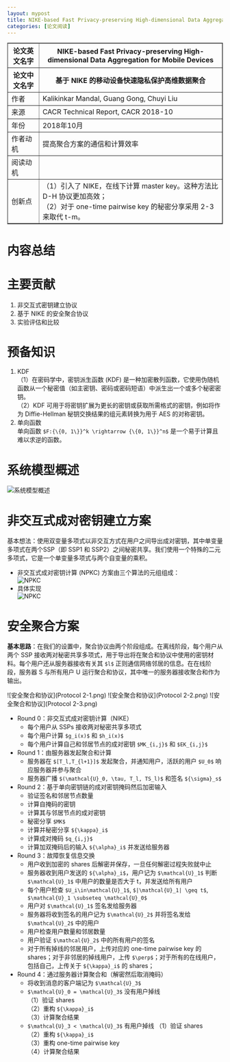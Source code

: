 ```yaml
---
layout: mypost
title: NIKE-based Fast Privacy-preserving High-dimensional Data Aggregation for Mobile Devices
categories: [论文阅读]
---
```


<table border="1">
    <tr>
        <th>论文英文名字</th>
        <th>NIKE-based Fast Privacy-preserving High-dimensional Data Aggregation for Mobile Devices</th>
    </tr>
    <tr>
        <th>论文中文名字</th>
        <th>基于 NIKE 的移动设备快速隐私保护高维数据聚合</th>
    </tr>
    <tr>
        <td>作者</td>
        <td>Kalikinkar Mandal, Guang Gong, Chuyi Liu</td>
    </tr>
    <tr>
        <td>来源</td>
        <td>CACR Technical Report, CACR 2018-10</td>
    </tr>
    <tr>
        <td>年份</td>
        <td>2018年10月</td>
    </tr>
    <tr>
        <td>作者动机</td>
        <td>提高聚合方案的通信和计算效率</td>
    </tr>
    <tr>
        <td>阅读动机</td>
        <td></td>
    </tr>
    <tr>
        <td>创新点</td>
        <td>（1）引入了 NIKE，在线下计算 master key。这种方法比 D-H 协议更加高效；<br>
            （2）对于 one-time pairwise key 的秘密分享采用 2-3 来取代 t-m。
        </td>
    </tr>
</table>

# 内容总结  

# 主要贡献
1. 非交互式密钥建立协议  
2. 基于 NIKE 的安全聚合协议  
3. 实验评估和比较  

# 预备知识
1. KDF  
（1）在密码学中，密钥派生函数 (KDF) 是一种加密散列函数，它使用伪随机函数从一个秘密值（如主密钥、密码或密码短语）中派生出一个或多个秘密密钥。  
（2）KDF 可用于将密钥扩展为更长的密钥或获取所需格式的密钥，例如将作为 Diffie-Hellman 秘钥交换结果的组元素转换为用于 AES 的对称密钥。  
2. 单向函数  
单向函数 `$F:{\{0, 1\}}^k \rightarrow {\{0, 1\}}^n$` 是一个易于计算且难以求逆的函数。

# 系统模型概述  
![系统模型概述](系统模型概述.png)

# 非交互式成对密钥建立方案  
基本想法：使用双变量多项式以非交互方式在用户之间导出成对密钥，其中单变量多项式在两个SSP（即 SSP1 和 SSP2）之间秘密共享。我们使用一个特殊的二元多项式，它是一个单变量多项式与两个自变量的乘积。  
   + 非交互式成对密钥计算 (NPKC) 方案由三个算法的元组组成：  
   ![NPKC](NPKC算法组成.png)
   + 具体实现  
   ![NPKC](NPKC具体实现.png)  

# 安全聚合方案  
**基本思路**：在我们的设置中，聚合协议由两个阶段组成。在离线阶段，每个用户从两个 SSP 接收两对秘密共享多项式，用于导出将在聚合和协议中使用的密钥材料。每个用户还从服务器接收有关其 `$l$` 正则通信网络邻居的信息。在在线阶段，服务器 S 与所有用户 U 运行聚合和协议，其中唯一的服务器接收聚合和作为输出。  

![安全聚合和协议](Protocol 2-1.png)
![安全聚合和协议](Protocol 2-2.png)
![安全聚合和协议](Protocol 2-3.png)

+ Round 0：非交互式成对密钥计算（NIKE）
  + 每个用户从 SSPs 接收两对秘密共享多项式
  + 每个用户计算 `$g_i(x)$` 和 `$h_i(x)$`
  + 每个用户计算自己和邻居节点的成对密钥 `$MK_{i,j}$` 和 `$EK_{i,j}$`
+ Round 1：由服务器发起聚合和计算
  + 服务器在 `$[T_l,T_{l+1}]$` 发起聚合，并通知用户，活跃的用户 `$U_0$` 响应服务器并参与聚合
  + 服务器广播 `$(\mathcal{U}_0, \tau, T_l, TS_l)$` 和签名 `${\sigma}_s$`
+ Round 2：基于单向密钥链的成对密钥掩码然后加密输入
  + 验证签名和邻居节点数量
  + 计算自掩码的密钥
  + 计算其与邻居节点的成对密钥
  + 秘密分享 `$MK$`
  + 计算并秘密分享 `${\kappa}_i$`
  + 计算成对掩码 `$q_{i,j}$`
  + 计算加双掩码后的输入 `${\alpha}_i$` 并发送给服务器
+ Round 3：故障恢复信息交换
  + 用户收到加密的 shares 后解密并保存，一旦任何解密过程失败就中止
  + 服务器收到用户发送的 `${\alpha}_i$`，用户记为 `$\mathcal{U}_1$` 判断 `$\mathcal{U}_1$` 中用户的数量是否大于 t，并发送给所有用户
  + 每个用户检查 `$U_i\in\mathcal{U}_1$`, `$|\mathcal{U}_1| \geq t$`, `$\mathcal{U}_1 \subseteq \mathcal{U}_0$`
  + 用户对 `$\mathcal{U}_1$` 签名发给服务器
  + 服务器将收到签名的用户记为 `$\mathcal{U}_2$` 并将签名发给 `$\mathcal{U}_2$` 中的用户
  + 用户检查用户数量和邻居数量
  + 用户验证 `$\mathcal{U}_2$` 中的所有用户的签名
  + 对于所有掉线的邻居用户，上传对应的 one-time pairwise key 的 shares；对于非邻居的掉线用户，上传 `$\perp$`；对于所有的在线用户，包括自己，上传关于 `${\kappa}_i$` 的 shares；
+ Round 4：通过服务器计算聚合和（解密然后取消掩码）
  + 将收到消息的客户端记为 `$\mathcal{U}_3$`
  + `$\mathcal{U}_0 = \mathcal{U}_3$` 没有用户掉线  
    （1）验证 shares  
    （2）重构 `${\kappa}_i$`  
    （3）计算聚合结果  
  + `$\mathcal{U}_3 < \mathcal{U}_3$` 有用户掉线
    （1）验证 shares  
    （2）重构 `${\kappa}_i$`  
    （3）重构 one-time pairwise key  
    （4）计算聚合结果  